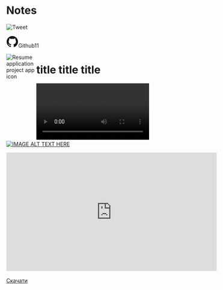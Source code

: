 # Notes


![Tweet](https://img.shields.io/twitter/url/http/shields.io.svg?style=social)

![](img/github.svg)Github11

<img align="left" width="80" height="80" src="https://raw.githubusercontent.com/akarsh/akarsh-seggemu-resume/master/akarsh%20seggemu%20resume/Assets/Assets.xcassets/AppIcon.appiconset/Icon-App-60x60%403x.png" alt="Resume application project app icon">

# title title title

![aa](img/Showcase/SimpleUsage.mp4)
[![IMAGE ALT TEXT HERE](https://img.youtube.com/vi/MUQfKFzIOeU/0.jpg)](https://www.youtube.com/watch?v=MUQfKFzIOeU)

<iframe width="560" height="315"
src="https://www.youtube.com/embed/MUQfKFzIOeU" 
frameborder="0" 
allow="accelerometer; autoplay; encrypted-media; gyroscope; picture-in-picture" 
allowfullscreen></iframe>

[Скачати](showcase/115913/report/Record_2021_04_30_18_25_50_806.mp4 ':include')
